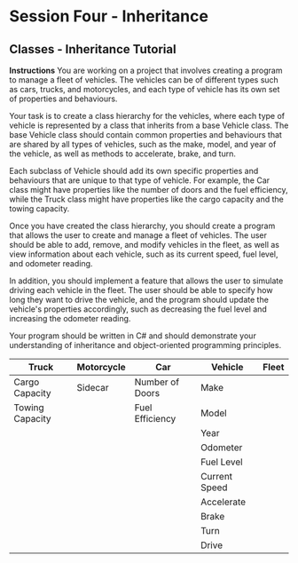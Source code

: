 # Session Four - Inheritance

## Classes - Inheritance Tutorial

**Instructions**
You are working on a project that involves creating a program to manage a fleet of vehicles. The vehicles can be of different types such as cars, trucks, and motorcycles, and each type of vehicle has its own set of properties and behaviours.

Your task is to create a class hierarchy for the vehicles, where each type of vehicle is represented by a class that inherits from a base Vehicle class. The base Vehicle class should contain common properties and behaviours that are shared by all types of vehicles, such as the make, model, and year of the vehicle, as well as methods to accelerate, brake, and turn.

Each subclass of Vehicle should add its own specific properties and behaviours that are unique to that type of vehicle. For example, the Car class might have properties like the number of doors and the fuel efficiency, while the Truck class might have properties like the cargo capacity and the towing capacity.

Once you have created the class hierarchy, you should create a program that allows the user to create and manage a fleet of vehicles. The user should be able to add, remove, and modify vehicles in the fleet, as well as view information about each vehicle, such as its current speed, fuel level, and odometer reading.

In addition, you should implement a feature that allows the user to simulate driving each vehicle in the fleet. The user should be able to specify how long they want to drive the vehicle, and the program should update the vehicle's properties accordingly, such as decreasing the fuel level and increasing the odometer reading.

Your program should be written in C# and should demonstrate your understanding of inheritance and object-oriented programming principles.


| Truck           | Motorcycle | Car             | Vehicle       | Fleet |
|-----------------|------------|-----------------|---------------|-------|
| Cargo Capacity  | Sidecar    | Number of Doors | Make          |       |
| Towing Capacity |            | Fuel Efficiency | Model         |       |
|                 |            |                 | Year          |       |
|                 |            |                 | Odometer      |       |
|                 |            |                 | Fuel Level    |       |
|                 |            |                 | Current Speed |       |
|                 |            |                 | Accelerate    |       |
|                 |            |                 | Brake         |       |
|                 |            |                 | Turn          |       |
|                 |            |                 | Drive         |       |
